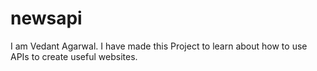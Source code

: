 # newsapi
I am Vedant Agarwal.
I have made this Project to learn about how to use APIs to create useful websites.

